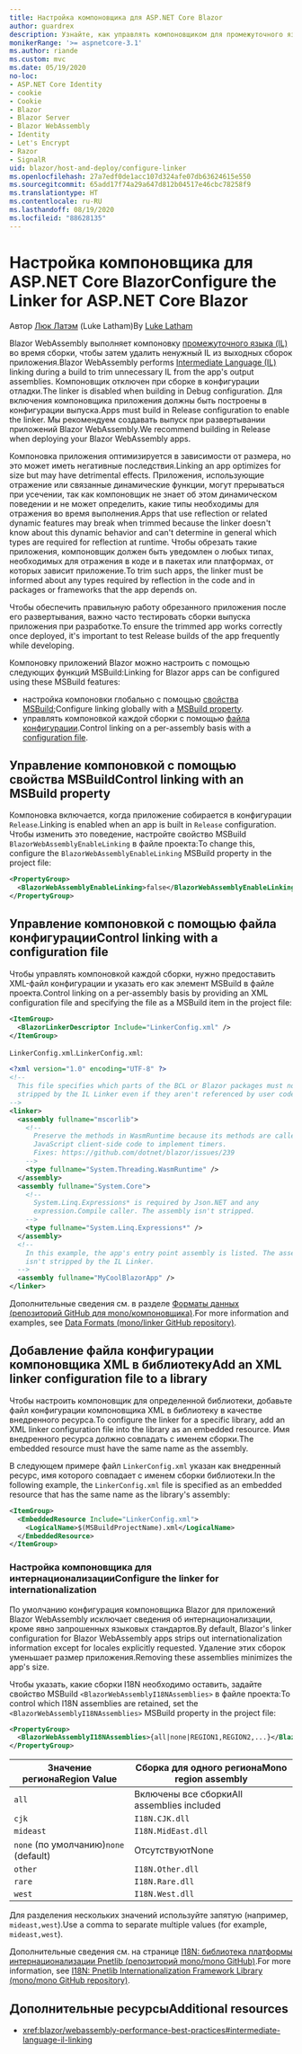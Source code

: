 ```yaml
---
title: Настройка компоновщика для ASP.NET Core Blazor
author: guardrex
description: Узнайте, как управлять компоновщиком для промежуточного языка (IL) при создании приложения Blazor.
monikerRange: '>= aspnetcore-3.1'
ms.author: riande
ms.custom: mvc
ms.date: 05/19/2020
no-loc:
- ASP.NET Core Identity
- cookie
- Cookie
- Blazor
- Blazor Server
- Blazor WebAssembly
- Identity
- Let's Encrypt
- Razor
- SignalR
uid: blazor/host-and-deploy/configure-linker
ms.openlocfilehash: 27a7edf0de1acc107d324afe07db63624615e550
ms.sourcegitcommit: 65add17f74a29a647d812b04517e46cbc78258f9
ms.translationtype: HT
ms.contentlocale: ru-RU
ms.lasthandoff: 08/19/2020
ms.locfileid: "88628135"
---
```

# <a name="configure-the-linker-for-aspnet-core-no-locblazor"></a><span data-ttu-id="3c427-103">Настройка компоновщика для ASP.NET Core Blazor</span><span class="sxs-lookup"><span data-stu-id="3c427-103">Configure the Linker for ASP.NET Core Blazor</span></span>

<span data-ttu-id="3c427-104">Автор [Люк Латэм](https://github.com/guardrex) (Luke Latham)</span><span class="sxs-lookup"><span data-stu-id="3c427-104">By [Luke Latham](https://github.com/guardrex)</span></span>

<span data-ttu-id="3c427-105">Blazor WebAssembly выполняет компоновку [промежуточного языка (IL)](/dotnet/standard/managed-code#intermediate-language--execution) во время сборки, чтобы затем удалить ненужный IL из выходных сборок приложения.</span><span class="sxs-lookup"><span data-stu-id="3c427-105">Blazor WebAssembly performs [Intermediate Language (IL)](/dotnet/standard/managed-code#intermediate-language--execution) linking during a build to trim unnecessary IL from the app's output assemblies.</span></span> <span data-ttu-id="3c427-106">Компоновщик отключен при сборке в конфигурации отладки.</span><span class="sxs-lookup"><span data-stu-id="3c427-106">The linker is disabled when building in Debug configuration.</span></span> <span data-ttu-id="3c427-107">Для включения компоновщика приложения должны быть построены в конфигурации выпуска.</span><span class="sxs-lookup"><span data-stu-id="3c427-107">Apps must build in Release configuration to enable the linker.</span></span> <span data-ttu-id="3c427-108">Мы рекомендуем создавать выпуск при развертывании приложений Blazor WebAssembly.</span><span class="sxs-lookup"><span data-stu-id="3c427-108">We recommend building in Release when deploying your Blazor WebAssembly apps.</span></span> 

<span data-ttu-id="3c427-109">Компоновка приложения оптимизируется в зависимости от размера, но это может иметь негативные последствия.</span><span class="sxs-lookup"><span data-stu-id="3c427-109">Linking an app optimizes for size but may have detrimental effects.</span></span> <span data-ttu-id="3c427-110">Приложения, использующие отражение или связанные динамические функции, могут прерываться при усечении, так как компоновщик не знает об этом динамическом поведении и не может определить, какие типы необходимы для отражения во время выполнения.</span><span class="sxs-lookup"><span data-stu-id="3c427-110">Apps that use reflection or related dynamic features may break when trimmed because the linker doesn't know about this dynamic behavior and can't determine in general which types are required for reflection at runtime.</span></span> <span data-ttu-id="3c427-111">Чтобы обрезать такие приложения, компоновщик должен быть уведомлен о любых типах, необходимых для отражения в коде и в пакетах или платформах, от которых зависит приложение.</span><span class="sxs-lookup"><span data-stu-id="3c427-111">To trim such apps, the linker must be informed about any types required by reflection in the code and in packages or frameworks that the app depends on.</span></span> 

<span data-ttu-id="3c427-112">Чтобы обеспечить правильную работу обрезанного приложения после его развертывания, важно часто тестировать сборки выпуска приложения при разработке.</span><span class="sxs-lookup"><span data-stu-id="3c427-112">To ensure the trimmed app works correctly once deployed, it's important to test Release builds of the app frequently while developing.</span></span>

<span data-ttu-id="3c427-113">Компоновку приложений Blazor можно настроить с помощью следующих функций MSBuild:</span><span class="sxs-lookup"><span data-stu-id="3c427-113">Linking for Blazor apps can be configured using these MSBuild features:</span></span>

* <span data-ttu-id="3c427-114">настройка компоновки глобально с помощью [свойства MSBuild](#control-linking-with-an-msbuild-property);</span><span class="sxs-lookup"><span data-stu-id="3c427-114">Configure linking globally with a [MSBuild property](#control-linking-with-an-msbuild-property).</span></span>
* <span data-ttu-id="3c427-115">управлять компоновкой каждой сборки с помощью [файла конфигурации](#control-linking-with-a-configuration-file).</span><span class="sxs-lookup"><span data-stu-id="3c427-115">Control linking on a per-assembly basis with a [configuration file](#control-linking-with-a-configuration-file).</span></span>

## <a name="control-linking-with-an-msbuild-property"></a><span data-ttu-id="3c427-116">Управление компоновкой с помощью свойства MSBuild</span><span class="sxs-lookup"><span data-stu-id="3c427-116">Control linking with an MSBuild property</span></span>

<span data-ttu-id="3c427-117">Компоновка включается, когда приложение собирается в конфигурации `Release`.</span><span class="sxs-lookup"><span data-stu-id="3c427-117">Linking is enabled when an app is built in `Release` configuration.</span></span> <span data-ttu-id="3c427-118">Чтобы изменить это поведение, настройте свойство MSBuild `BlazorWebAssemblyEnableLinking` в файле проекта:</span><span class="sxs-lookup"><span data-stu-id="3c427-118">To change this, configure the `BlazorWebAssemblyEnableLinking` MSBuild property in the project file:</span></span>

```xml
<PropertyGroup>
  <BlazorWebAssemblyEnableLinking>false</BlazorWebAssemblyEnableLinking>
</PropertyGroup>
```

## <a name="control-linking-with-a-configuration-file"></a><span data-ttu-id="3c427-119">Управление компоновкой с помощью файла конфигурации</span><span class="sxs-lookup"><span data-stu-id="3c427-119">Control linking with a configuration file</span></span>

<span data-ttu-id="3c427-120">Чтобы управлять компоновкой каждой сборки, нужно предоставить XML-файл конфигурации и указать его как элемент MSBuild в файле проекта.</span><span class="sxs-lookup"><span data-stu-id="3c427-120">Control linking on a per-assembly basis by providing an XML configuration file and specifying the file as a MSBuild item in the project file:</span></span>

```xml
<ItemGroup>
  <BlazorLinkerDescriptor Include="LinkerConfig.xml" />
</ItemGroup>
```

<span data-ttu-id="3c427-121">`LinkerConfig.xml`.</span><span class="sxs-lookup"><span data-stu-id="3c427-121">`LinkerConfig.xml`:</span></span>

```xml
<?xml version="1.0" encoding="UTF-8" ?>
<!--
  This file specifies which parts of the BCL or Blazor packages must not be
  stripped by the IL Linker even if they aren't referenced by user code.
-->
<linker>
  <assembly fullname="mscorlib">
    <!--
      Preserve the methods in WasmRuntime because its methods are called by 
      JavaScript client-side code to implement timers.
      Fixes: https://github.com/dotnet/blazor/issues/239
    -->
    <type fullname="System.Threading.WasmRuntime" />
  </assembly>
  <assembly fullname="System.Core">
    <!--
      System.Linq.Expressions* is required by Json.NET and any 
      expression.Compile caller. The assembly isn't stripped.
    -->
    <type fullname="System.Linq.Expressions*" />
  </assembly>
  <!--
    In this example, the app's entry point assembly is listed. The assembly
    isn't stripped by the IL Linker.
  -->
  <assembly fullname="MyCoolBlazorApp" />
</linker>
```

<span data-ttu-id="3c427-122">Дополнительные сведения см. в разделе [Форматы данных (репозиторий GitHub для mono/компоновщика)](https://github.com/mono/linker/blob/master/docs/data-formats.md).</span><span class="sxs-lookup"><span data-stu-id="3c427-122">For more information and examples, see [Data Formats (mono/linker GitHub repository)](https://github.com/mono/linker/blob/master/docs/data-formats.md).</span></span>

## <a name="add-an-xml-linker-configuration-file-to-a-library"></a><span data-ttu-id="3c427-123">Добавление файла конфигурации компоновщика XML в библиотеку</span><span class="sxs-lookup"><span data-stu-id="3c427-123">Add an XML linker configuration file to a library</span></span>

<span data-ttu-id="3c427-124">Чтобы настроить компоновщик для определенной библиотеки, добавьте файл конфигурации компоновщика XML в библиотеку в качестве внедренного ресурса.</span><span class="sxs-lookup"><span data-stu-id="3c427-124">To configure the linker for a specific library, add an XML linker configuration file into the library as an embedded resource.</span></span> <span data-ttu-id="3c427-125">Имя внедренного ресурса должно совпадать с именем сборки.</span><span class="sxs-lookup"><span data-stu-id="3c427-125">The embedded resource must have the same name as the assembly.</span></span>

<span data-ttu-id="3c427-126">В следующем примере файл `LinkerConfig.xml` указан как внедренный ресурс, имя которого совпадает с именем сборки библиотеки.</span><span class="sxs-lookup"><span data-stu-id="3c427-126">In the following example, the `LinkerConfig.xml` file is specified as an embedded resource that has the same name as the library's assembly:</span></span>

```xml
<ItemGroup>
  <EmbeddedResource Include="LinkerConfig.xml">
    <LogicalName>$(MSBuildProjectName).xml</LogicalName>
  </EmbeddedResource>
</ItemGroup>
```

### <a name="configure-the-linker-for-internationalization"></a><span data-ttu-id="3c427-127">Настройка компоновщика для интернационализации</span><span class="sxs-lookup"><span data-stu-id="3c427-127">Configure the linker for internationalization</span></span>

<span data-ttu-id="3c427-128">По умолчанию конфигурация компоновщика Blazor для приложений Blazor WebAssembly исключает сведения об интернационализации, кроме явно запрошенных языковых стандартов.</span><span class="sxs-lookup"><span data-stu-id="3c427-128">By default, Blazor's linker configuration for Blazor WebAssembly apps strips out internationalization information except for locales explicitly requested.</span></span> <span data-ttu-id="3c427-129">Удаление этих сборок уменьшает размер приложения.</span><span class="sxs-lookup"><span data-stu-id="3c427-129">Removing these assemblies minimizes the app's size.</span></span>

<span data-ttu-id="3c427-130">Чтобы указать, какие сборки I18N необходимо оставить, задайте свойство MSBuild `<BlazorWebAssemblyI18NAssemblies>` в файле проекта:</span><span class="sxs-lookup"><span data-stu-id="3c427-130">To control which I18N assemblies are retained, set the `<BlazorWebAssemblyI18NAssemblies>` MSBuild property in the project file:</span></span>

```xml
<PropertyGroup>
  <BlazorWebAssemblyI18NAssemblies>{all|none|REGION1,REGION2,...}</BlazorWebAssemblyI18NAssemblies>
</PropertyGroup>
```

| <span data-ttu-id="3c427-131">Значение региона</span><span class="sxs-lookup"><span data-stu-id="3c427-131">Region Value</span></span>     | <span data-ttu-id="3c427-132">Сборка для одного региона</span><span class="sxs-lookup"><span data-stu-id="3c427-132">Mono region assembly</span></span>    |
| ---------------- | ----------------------- |
| `all`            | <span data-ttu-id="3c427-133">Включены все сборки</span><span class="sxs-lookup"><span data-stu-id="3c427-133">All assemblies included</span></span> |
| `cjk`            | `I18N.CJK.dll`          |
| `mideast`        | `I18N.MidEast.dll`      |
| <span data-ttu-id="3c427-134">`none` (по умолчанию)</span><span class="sxs-lookup"><span data-stu-id="3c427-134">`none` (default)</span></span> | <span data-ttu-id="3c427-135">Отсутствуют</span><span class="sxs-lookup"><span data-stu-id="3c427-135">None</span></span>                    |
| `other`          | `I18N.Other.dll`        |
| `rare`           | `I18N.Rare.dll`         |
| `west`           | `I18N.West.dll`         |

<span data-ttu-id="3c427-136">Для разделения нескольких значений используйте запятую (например, `mideast,west`).</span><span class="sxs-lookup"><span data-stu-id="3c427-136">Use a comma to separate multiple values (for example, `mideast,west`).</span></span>

<span data-ttu-id="3c427-137">Дополнительные сведения см. на странице [I18N: библиотека платформы интернационализации Pnetlib (репозиторий mono/mono GitHub)](https://github.com/mono/mono/tree/master/mcs/class/I18N).</span><span class="sxs-lookup"><span data-stu-id="3c427-137">For more information, see [I18N: Pnetlib Internationalization Framework Library (mono/mono GitHub repository)](https://github.com/mono/mono/tree/master/mcs/class/I18N).</span></span>

## <a name="additional-resources"></a><span data-ttu-id="3c427-138">Дополнительные ресурсы</span><span class="sxs-lookup"><span data-stu-id="3c427-138">Additional resources</span></span>

* <xref:blazor/webassembly-performance-best-practices#intermediate-language-il-linking>
